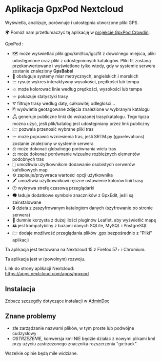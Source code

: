 # Aplikacja GpxPod Nextcloud

Wyświetla, analizuje, porównuje i udostępnia utworzone pliki GPS.

🌍 Pomóż nam przetłumaczyć tę aplikację w [projekcie GpxPod Crowdin](https://crowdin.com/project/gpxpod).

GpxPod :

* 🗺 może wyświetlać pliki gpx/kml/tcx/igc/fit z dowolnego miejsca, pliki udostępnione oraz pliki z udostępnionych katalogów. Pliki fit zostaną przekonwertowane i wyświetlone tylko wtedy, gdy w systemie serwera zostanie znaleziony **GpsBabel**
* 📏 obsługuje systemy miar metrycznych, angielskich i morskich
* 🗠 rysuje wykres interaktywny wysokości, prędkości lub tempa
* 🗠 może kolorować linie według prędkości, wysokości lub tempa
* 🗠 pokazuje statystyki trasy
* ⛛ filtruje trasy według daty, całkowitej odległości...
* 🖻 wyświetla geotagowane zdjęcia znalezione w wybranym katalogu
* 🖧 generuje publiczne linki do wskazanej trasy/katalogu. Tego łącza można użyć, jeśli plik/katalog jest udostępniany przez link publiczny
* 🗁 pozwala przenosić wybrane pliki tras
* 🗠 może poprawić wzniesienia tras, jeśli SRTM.py (gpxelevations) zostanie znaleziony w systemie serwera
* ⚖ może dokonać globalnego porównania wielu tras
* ⚖ może dokonać porównanie wizualne rozbieżnych elementów podobnych tras
* 🀆 umożliwia użytkownikom dodawanie osobistych serwerów kafelkowych map
* ⚙ zapisuje/przywraca wartości opcji użytkownika
* 🖍 umożliwia użytkownikowi ręczne ustawienie kolorów linii trasy
* 🕑 wykrywa strefę czasową przeglądarki
* 🗬 ładuje dodatkowe symbole znaczników z GpxEdit, jeśli są zainstalowane
* 🔒 działa z zaszyfrowanym katalogiem danych (szyfrowanie po stronie serwera)
* 🍂 dumnie korzysta z dużej ilości pluginów Leaflet, aby wyświetlić mapę
* 🖴 jest kompatybilny z bazami danych SQLite, MySQL i PostgreSQL
* 🗁 dodaje możliwość przeglądania plików .gpx bezpośrednio z "Pliki" aplikacji

Ta aplikacja jest testowana na Nextcloud 15 z Firefox 57+ i Chromium.

Ta aplikacja jest w (powolnym) rozwoju.

Link do strony aplikacji Nextcloud: https://apps.nextcloud.com/apps/gpxpod

## Instalacja

Zobacz szczegóły dotyczące instalacji w [AdminDoc](https://gitlab.com/eneiluj/gpxpod-oc/wikis/admindoc)

## Znane problemy

* złe zarządzanie nazwami plików, w tym proste lub podwójne cudzysłowy
* *OSTRZEŻENIE*, konwersja kml NIE będzie działać z nowymi plikami kml przy użyciu zastrzeżonego znacznika rozszerzenia "gx:track".

Wszelkie opinie będą mile widziane.